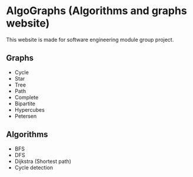 # AlgoGraphs (Algorithms and graphs website)
This website is made for software engineering module group project.

## Graphs
* Cycle
* Star
* Tree
* Path
* Complete
* Bipartite
* Hypercubes
* Petersen

## Algorithms
* BFS
* DFS
* Dijkstra (Shortest path)
* Cycle detection
